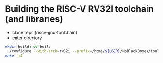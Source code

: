 # Building the RISC-V RV32I toolchain (and libraries)

- clone repo (riscv-gnu-toolchain)
- enter directory

```bash
mkdir build; cd build
../configure --with-arch=rv32i --prefix=/home/${USER}/NoBlackBoxes/tools/rv32i-toolchain
make -j4
```
